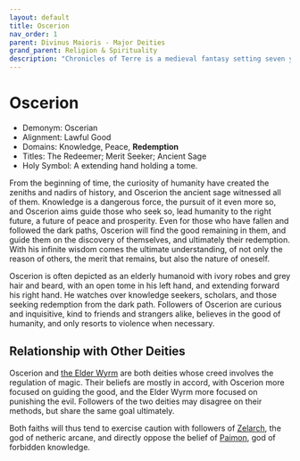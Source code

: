 ```yaml
---
layout: default
title: Oscerion
nav_order: 1
parent: Divinus Maioris - Major Deities
grand_parent: Religion & Spirituality
description: "Chronicles of Terre is a medieval fantasy setting seven years in the writing, currently for dungeons & dragons 5th edition."
---
```


# Oscerion

- Demonym: Oscerian
- Alignment: Lawful Good
- Domains: Knowledge, Peace, **Redemption**
- Titles: The Redeemer; Merit Seeker; Ancient Sage
- Holy Symbol: A extending hand holding a tome.

From the beginning of time, the curiosity of humanity have created the zeniths and nadirs of history, and Oscerion the ancient sage witnessed all of them. Knowledge is a dangerous force, the pursuit of it even more so, and Oscerion aims guide those who seek so, lead humanity to the right future, a future of peace and prosperity. Even for those who have fallen and followed the dark paths, Oscerion will find the good remaining in them, and guide them on the discovery of themselves, and ultimately their redemption. With his infinite wisdom comes the ultimate understanding, of not only the reason of others, the merit that remains, but also the nature of oneself.

Oscerion is often depicted as an elderly humanoid with ivory robes and grey hair and beard, with an open tome in his left hand, and extending forward his right hand. He watches over knowledge seekers, scholars, and those seeking redemption from the dark path. Followers of Oscerion are curious and inquisitive, kind to friends and strangers alike, believes in the good of humanity, and only resorts to violence when necessary.

## Relationship with Other Deities

Oscerion and [the Elder Wyrm](../patronus/ElderWyrm) are both deities whose creed involves the regulation of magic. Their beliefs are mostly in accord, with Oscerion more focused on guiding the good, and the Elder Wyrm more focused on punishing the evil. Followers of the two deities may disagree on their methods, but share the same goal ultimately.

Both faiths will thus tend to exercise caution with followers of [Zelarch](Zelarch), the god of netheric arcane, and directly oppose the belief of [Paimon](../pars/Paimon), god of forbidden knowledge.